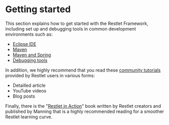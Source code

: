 Getting started
===============

This section explains how to get started with the Restlet Framework,
including set up and debugging tools in common development environments
such as:

-   [Eclipse
    IDE](http://wiki.restlet.org/docs_2.0/13-restlet/21-restlet/192-restlet/93-restlet.html "Getting started with Eclipse IDE")
-   [Maven](http://wiki.restlet.org/docs_2.0/13-restlet/21-restlet/192-restlet/92-restlet.html "Getting started with Maven")
-   [Maven and
    Spring](http://wiki.restlet.org/docs_2.0/13-restlet/21-restlet/192-restlet/381-restlet.html "Getting Started with Maven and Spring")
-   [Debugging
    tools](http://wiki.restlet.org/docs_2.0/13-restlet/21-restlet/192-restlet/102-restlet.html "Debugging tools")

In addition, we highly recommend that you read these [community
tutorials](http://wiki.restlet.org/community/167-restlet.html)
provided by Restlet users in various forms:

-   Detailled article
-   YouTube videos
-   Blog posts

Finally, there is the "[Restlet in
Action](http://www.manning.com/affiliate/idevaffiliate.php?id=1121_217)"
book written by Restlet creators and published by Manning that is a
highly recommended reading for a smoother Restlet learning curve.

